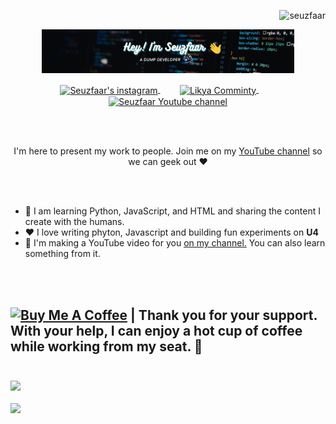 <p align="right"> <img src="https://komarev.com/ghpvc/?username=seuzfaar&label=%20Visitors&color=0e75b6&style=flat" alt="seuzfaar" /> </p>

<p align="center"><a href="https://github.com/Seuzfaar"><img width="80%" alt="Hey! I'am Seuzfaar. A dump developer :)" src="./assets/gh-readme-header.png" /></a></p>

<p align="center">
  <a href="https://www.instagram.com/iselo911/">
  <img align="center" alt="Seuzfaar's instagram" width="22px" src="https://raw.githubusercontent.com/hussainweb/hussainweb/main/icons/instagram.png" />
</a> &nbsp; &nbsp; &nbsp; &nbsp;
<a href="https://discord.gg/SWhBEbMzW3">
  <img align="center" alt="Likya Comminty" width="22px" src="https://raw.githubusercontent.com/peterthehan/peterthehan/master/assets/discord.svg" />
</a> &nbsp; &nbsp; &nbsp; &nbsp;
<a href="https://youtube.com/c/seuzfaar">
  <img align="center" alt="Seuzfaar Youtube channel" width="22px" src="https://raw.githubusercontent.com/peterthehan/peterthehan/master/assets/youtube.svg" />
</a>
</p>

<br>
<br>

<p align="center">I'm here to present my work to people. Join me on my <a href="http://youtube.com/seuzfaar?sub_confirmation=1">YouTube channel</a> so we can geek out ❤️</p>

<br>
<br>

- 🌱 I am learning Python, JavaScript, and HTML and sharing the content I create with the humans.
- ❤️ I love writing phyton, Javascript and building fun experiments on **U4** 
- 📸 I'm making a YouTube video for you <a href="http://youtube.com/seuzfaar?sub_confirmation=1">on my channel.</a> You can also learn something from it.

<br>
<br>

<a href="https://www.buymeacoffee.com/seuzfaar" target="_blank"><img src="https://cdn.buymeacoffee.com/buttons/v2/default-orange.png" alt="Buy Me A Coffee" width="150" ></a> | Thank you for your support. With your help, I can enjoy a hot cup of coffee while working from my seat. 🤗
<br>
<br>
---

<a href="http://youtube.com/seuzfaar?sub_confirmation=1">
 <picture>
<source 
  srcset="https://github-readme-stats.vercel.app/api?username=Seuzfaar&text_color=FFFFFF&show_icons=true&theme=transparent"
  media="(prefers-color-scheme: dark)"
/>
<source
  srcset="https://github-readme-stats.vercel.app/api?username=Seuzfaar&show_icons=true&text_color=000000"
  media="(prefers-color-scheme: light), (prefers-color-scheme: no-preference)"
/>
<img src="https://github-readme-stats.vercel.app/api?username=Seuzfaar&show_icons=true" />
</picture></a>

<br>
<br>

<a href="http://youtube.com/seuzfaar?sub_confirmation=1">
<picture>
<source 
  srcset="https://github-readme-stats.vercel.app/api/top-langs?username=seuzfaar&show_icons=true&locale=en&text_color=FFFFFF&langs_count=10&theme=transparent"
  media="(prefers-color-scheme: dark)"
/>
<source
  srcset="https://github-readme-stats.vercel.app/api/top-langs?username=seuzfaar&show_icons=true&locale=en&langs_count=10&text_color=000000"
  media="(prefers-color-scheme: light), (prefers-color-scheme: no-preference)"
/>
<img src="https://github-readme-stats.vercel.app/api?username=Seuzfaar&show_icons=true" />
</picture></a>
